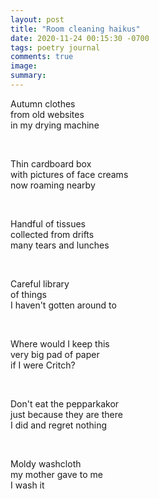 ```yaml
---
layout: post
title: "Room cleaning haikus"
date: 2020-11-24 00:15:30 -0700
tags: poetry journal
comments: true
image:
summary:
---
```

Autumn clothes  
from old websites  
in my drying machine  

&nbsp;

Thin cardboard box  
with pictures of face creams  
now roaming nearby

&nbsp;

Handful of tissues  
collected from drifts  
many tears and lunches  <!--ex-->

&nbsp;

Careful library  
of things  
I haven't gotten around to  

&nbsp;

Where would I keep this  
very big pad of paper  
if I were Critch?

&nbsp;

Don't eat the pepparkakor  
just because they are there  
I did and regret nothing

&nbsp;

Moldy washcloth  
my mother gave to me  
I wash it
